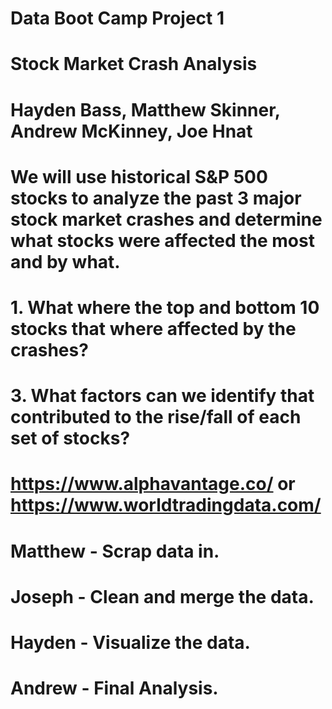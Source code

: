# Data Boot Camp Project 1

<!-- Project Title -->
# Stock Market Crash Analysis

<!-- Team Members -->
# Hayden Bass, Matthew Skinner, Andrew McKinney, Joe Hnat

<!-- Project Description/Outline -->
# We will use historical S&P 500 stocks to analyze the past 3 major stock market crashes and determine what stocks were affected the most and by what.

<!-- Research Questions to Answer -->
# 1. What where the top and bottom 10 stocks that where affected by the crashes?

# 3. What factors can we identify that contributed to the rise/fall of each set of stocks?

<!-- Datasets to Be Used -->
# https://www.alphavantage.co/ or https://www.worldtradingdata.com/ 

<!-- Rough Breakdown of Tasks -->
# Matthew - Scrap data in.
# Joseph - Clean and merge the data.
# Hayden - Visualize the data.
# Andrew - Final Analysis.